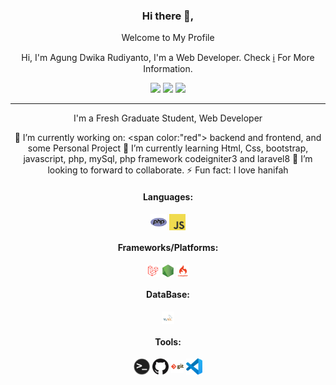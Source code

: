 
<div align="center">
<h3>Hi there 👋,</h3>
<p>Welcome to My Profile</p>
<p>Hi, I'm Agung Dwika Rudiyanto, I'm a Web Developer. Check <a href="#">ℹ️</a> For More Information.</p>

[![](https://img.shields.io/badge/-@rief.rosyidi-black?logo=medium&style=flat-square)](https://medium.com/@rief.rosyidi)
[![](https://img.shields.io/badge/-rief014-1fa2f2?logo=twitter&style=flat-square&logoColor=white)](https://twitter.com/Rief014)
[![](https://img.shields.io/badge/-rief_rosyidi-1ba94c?logo=hackerrank&style=flat-square&logoColor=white)](https://www.hackerrank.com/rief_rosyidi)  
</div>

<hr>

<div align="center">
I'm a Fresh Graduate Student, Web Developer

🔭 I’m currently working on: <span color:"red"> backend and frontend, and some Personal Project <span>
🌱 I’m currently learning Html, Css, bootstrap, javascript, php, mySql, php framework codeigniter3 and laravel8
👯 I’m looking to forward to collaborate. 
⚡ Fun fact: I love hanifah

#### Languages:
<img align="center" alt="PHP" width="26px" src="https://raw.githubusercontent.com/github/explore/80688e429a7d4ef2fca1e82350fe8e3517d3494d/topics/php/php.png" />
<img align="center" alt="JavaScript" width="26px" src="https://raw.githubusercontent.com/github/explore/80688e429a7d4ef2fca1e82350fe8e3517d3494d/topics/javascript/javascript.png" /> 

#### Frameworks/Platforms:

<img align="center" height="20" src="https://raw.githubusercontent.com/github/explore/80688e429a7d4ef2fca1e82350fe8e3517d3494d/topics/laravel/laravel.png">
<img align="center" height="20" src="https://raw.githubusercontent.com/github/explore/80688e429a7d4ef2fca1e82350fe8e3517d3494d/topics/nodejs/nodejs.png">
<img align="center" height="20" src="https://raw.githubusercontent.com/github/explore/80688e429a7d4ef2fca1e82350fe8e3517d3494d/topics/codeigniter/codeigniter.png">  
<br/> 

#### DataBase: 
<img align="center" height="20" src="https://raw.githubusercontent.com/github/explore/80688e429a7d4ef2fca1e82350fe8e3517d3494d/topics/mysql/mysql.png">  
<br />

#### Tools:
<img align="center" alt="Terminal" width="26px" src="https://raw.githubusercontent.com/github/explore/80688e429a7d4ef2fca1e82350fe8e3517d3494d/topics/terminal/terminal.png" />
<img align="center" alt="GitHub" width="26px" src="https://raw.githubusercontent.com/github/explore/78df643247d429f6cc873026c0622819ad797942/topics/github/github.png" />
<img align="center" height="20" src="https://raw.githubusercontent.com/github/explore/80688e429a7d4ef2fca1e82350fe8e3517d3494d/topics/git/git.png">
<img align="center" alt="Visual Studio Code" width="26px" src="https://raw.githubusercontent.com/github/explore/78df643247d429f6cc873026c0622819ad797942/topics/visual-studio-code/visual-studio-code.png" />
</div>
